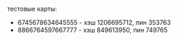 тестовые карты:
* 6745678634645555 - хэш 1206695712, пин 353763
* 8866764597667777 - хэш 849613950, пин 749765
